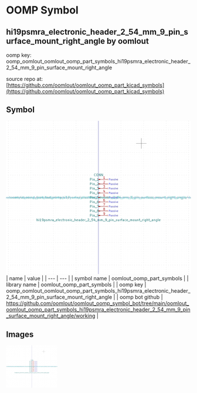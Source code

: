 # OOMP Symbol  
## hi19psmra_electronic_header_2_54_mm_9_pin_surface_mount_right_angle  by oomlout  
  
oomp key: oomp_oomlout_oomlout_oomp_part_symbols_hi19psmra_electronic_header_2_54_mm_9_pin_surface_mount_right_angle  
  
source repo at: [https://github.com/oomlout/oomlout_oomp_part_kicad_symbols](https://github.com/oomlout/oomlout_oomp_part_kicad_symbols)  
## Symbol  
  
[![working.png](working_600.png)](working.png)  
| name | value | 
| --- | --- | 
| symbol name | oomlout_oomp_part_symbols | 
| library name | oomlout_oomp_part_symbols | 
| oomp key | oomp_oomlout_oomlout_oomp_part_symbols_hi19psmra_electronic_header_2_54_mm_9_pin_surface_mount_right_angle | 
| oomp bot github | https://github.com/oomlout/oomlout_oomp_symbol_bot/tree/main/oomlout_oomlout_oomp_part_symbols_hi19psmra_electronic_header_2_54_mm_9_pin_surface_mount_right_angle/working | 
## Images  
  
[![working.png](working_140.png)](working.png)  
